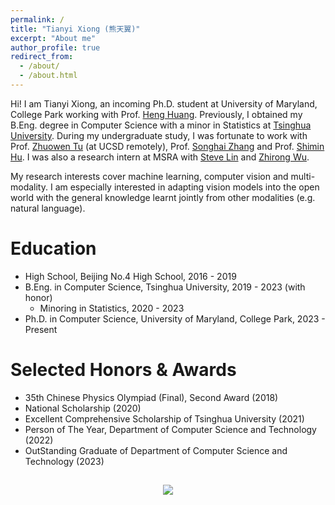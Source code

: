 ```yaml
---
permalink: /
title: "Tianyi Xiong (熊天翼)"
excerpt: "About me"
author_profile: true
redirect_from: 
  - /about/
  - /about.html
---
```


Hi! I am Tianyi Xiong, an incoming Ph.D. student at University of Maryland, College Park working with Prof. [Heng Huang](https://scholar.google.com/citations?user=4OqLaDwAAAAJ&hl=en). Previously, I obtained my B.Eng. degree in Computer Science with a minor in Statistics at [Tsinghua University](https://www.tsinghua.edu.cn/). During my undergraduate study, I was fortunate to work with Prof. [Zhuowen Tu](https://pages.ucsd.edu/~ztu/) (at UCSD remotely), Prof. [Songhai Zhang](https://www.cs.tsinghua.edu.cn/csen/info/1214/4073.htm) and Prof. [Shimin Hu](https://cg.cs.tsinghua.edu.cn/shimin.htm). I was also a research intern at MSRA with [Steve Lin](https://www.microsoft.com/en-us/research/people/stevelin/) and [Zhirong Wu](https://www.microsoft.com/en-us/research/people/wuzhiron/).

My research interests cover machine learning, computer vision and multi-modality.  I am especially interested in adapting vision models into the open world with the general knowledge learnt jointly from other modalities (e.g. natural language). 

<!-- Currently I am a remote research intern at mlPC Lab, University of California San Diego with Prof. [Zhuowen Tu]. Previously, I interned at [The Graphics and Geometric Computing Group, Tsinghua University](https://cg.cs.tsinghua.edu.cn/) under the guidance of [Prof. Songhai Zhang](https://www.cs.tsinghua.edu.cn/csen/info/1214/4073.htm) and [Prof. Shimin Hu](https://cg.cs.tsinghua.edu.cn/shimin.htm). -->

<!-- I graduated from <b>Beijing No.4 High School </b>in 2019. As a member of Beijing Team, I attended the <b>$35^{th}$ CPhO Final </b>in Shanghai and won a silver medal. -->


Education
======
* High School, Beijing No.4 High School, 2016 - 2019
* B.Eng. in Computer Science, Tsinghua University, 2019 - 2023 (with honor)
  * Minoring in Statistics, 2020 - 2023 
* Ph.D. in Computer Science, University of Maryland, College Park, 2023 - Present

Selected Honors & Awards
======
* 35th Chinese Physics Olympiad (Final), Second Award (2018)
* National Scholarship (2020)
* Excellent Comprehensive Scholarship of Tsinghua University (2021)
* Person of The Year, Department of Computer Science and Technology (2022)
* OutStanding Graduate of Department of Computer Science and Technology (2023)

<!-- * Rational Physics College Competition, First Award (top 5%, 2020) -->
<!-- * Outstanding Student of Tsinghua University (2020) -->
<!-- * Excellent Atheletic Scholarship of Tsinghua University (2022)
* Excellent Volunteering Scholarship of Tsinghua University (2022) -->



<!-- **Number of visitors since January 2023:**

<a href="https://www.freecounterstat.com" title="web counter"><img src="https://counter10.optistats.ovh/private/freecounterstat.php?c=rdgpxla8my1punwb2ljz5ey3sxpucw2f" border="0" title="web counter" alt="web counter"></a>  -->

<p style="text-align: center;">
  <a href="https://clustrmaps.com/site/1bszs"  title="Visit tracker"><img src="//www.clustrmaps.com/map_v2.png?d=ed1O3VUhWicV-gqtsVI9SXYPS34TXIL_XqCAW8-77B0&cl=ffffff" style="margin:15px" /></a>
</p>